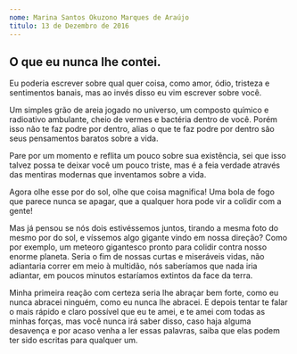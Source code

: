 ```yaml
---
nome: Marina Santos Okuzono Marques de Araújo
titulo: 13 de Dezembro de 2016
---
```


## O que eu nunca lhe contei.

Eu poderia escrever sobre qual quer coisa, como amor, ódio, tristeza e sentimentos banais, mas ao invés disso eu vim escrever sobre você.

Um simples grão de areia jogado no universo, um composto químico e radioativo ambulante, cheio de vermes e bactéria dentro de você. Porém isso não te faz podre por dentro, alias o que te faz podre por dentro são seus pensamentos baratos sobre a vida.

Pare por um momento e reflita um pouco sobre sua existência, sei que isso talvez possa te deixar você um pouco triste, mas é a feia verdade através das mentiras modernas que inventamos sobre a vida.

Agora olhe esse por do sol, olhe que coisa magnifica! Uma bola de fogo que parece nunca se apagar, que a qualquer hora pode vir a colidir com a gente!

Mas já pensou se nós dois estivéssemos juntos, tirando a mesma foto do mesmo por do sol, e víssemos algo gigante vindo em nossa direção? Como por exemplo, um meteoro gigantesco pronto para colidir contra nosso enorme planeta. Seria o fim de nossas curtas e miseráveis vidas, não adiantaria correr em meio à multidão, nós saberíamos que nada iria adiantar, em poucos minutos estaríamos extintos da face da terra.

Minha primeira reação com certeza seria lhe abraçar bem forte, como eu nunca abracei ninguém, como eu nunca lhe abracei. E depois tentar te falar o mais rápido e claro possível que eu te amei, e te amei com todas as minhas forças, mas você nunca irá saber disso, caso haja alguma desavença e por acaso venha a ler essas palavras, saiba que elas podem ter sido escritas para qualquer um.
